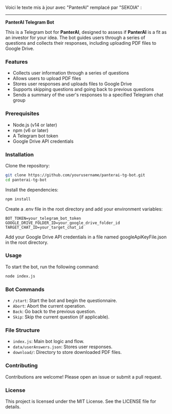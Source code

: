 Voici le texte mis à jour avec "PanterAI" remplacé par "SEKOIA" :

---

**PanterAI Telegram Bot**

This is a Telegram bot for **PanterAI**, designed to assess if **PanterAI** is a fit as an investor for your idea. The bot guides users through a series of questions and collects their responses, including uploading PDF files to Google Drive.

### Features
- Collects user information through a series of questions
- Allows users to upload PDF files
- Stores user responses and uploads files to Google Drive
- Supports skipping questions and going back to previous questions
- Sends a summary of the user's responses to a specified Telegram chat group

### Prerequisites
- Node.js (v14 or later)
- npm (v6 or later)
- A Telegram bot token
- Google Drive API credentials

### Installation
Clone the repository:

```bash
git clone https://github.com/yourusername/panterai-tg-bot.git
cd panterai-tg-bot
```

Install the dependencies:

```bash
npm install
```

Create a .env file in the root directory and add your environment variables:

```
BOT_TOKEN=your_telegram_bot_token
GOOGLE_DRIVE_FOLDER_ID=your_google_drive_folder_id
TARGET_CHAT_ID=your_target_chat_id
```

Add your Google Drive API credentials in a file named googleApiKeyFile.json in the root directory.

### Usage
To start the bot, run the following command:

```bash
node index.js
```

### Bot Commands
- `/start`: Start the bot and begin the questionnaire.
- `Abort`: Abort the current operation.
- `Back`: Go back to the previous question.
- `Skip`: Skip the current question (if applicable).

### File Structure
- `index.js`: Main bot logic and flow.
- `data/userAnswers.json`: Stores user responses.
- `download/`: Directory to store downloaded PDF files.

### Contributing
Contributions are welcome! Please open an issue or submit a pull request.

### License
This project is licensed under the MIT License. See the LICENSE file for details.
